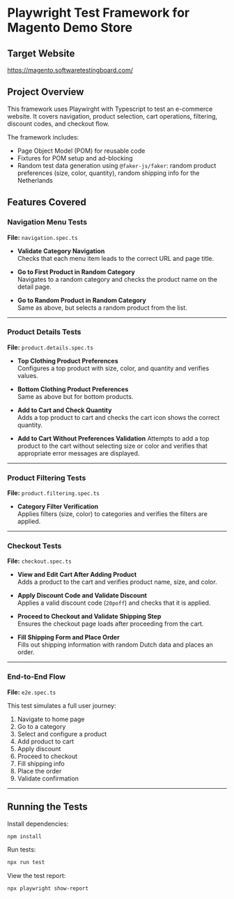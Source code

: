 # Playwright Test Framework for Magento Demo Store

## Target Website

https://magento.softwaretestingboard.com/

## Project Overview

This framework uses Playwirght with Typescript to test an e-commerce website. It covers navigation, product selection, cart operations, filtering, discount codes, and checkout flow.

The framework includes:
- Page Object Model (POM) for reusable code
- Fixtures for POM setup and ad-blocking
- Random test data generation using `@faker-js/faker`: random product preferences (size, color, quantity), random shipping info for the Netherlands

## Features Covered

### Navigation Menu Tests

**File:** `navigation.spec.ts`

- **Validate Category Navigation**  
  Checks that each menu item leads to the correct URL and page title.

- **Go to First Product in Random Category**  
  Navigates to a random category and checks the product name on the detail page.

- **Go to Random Product in Random Category**  
  Same as above, but selects a random product from the list.

---
### Product Details Tests

**File:** `product.details.spec.ts`

- **Top Clothing Product Preferences**  
  Configures a top product with size, color, and quantity and verifies values.

- **Bottom Clothing Product Preferences**  
  Same as above but for bottom products.

- **Add to Cart and Check Quantity**  
  Adds a top product to cart and checks the cart icon shows the correct quantity.

- **Add to Cart Without Preferences Validation**
  Attempts to add a top product to the cart without selecting size or color and verifies that appropriate error messages are displayed.
---

### Product Filtering Tests

**File:** `product.filtering.spec.ts`

- **Category Filter Verification**  
  Applies filters (size, color) to categories and verifies the filters are applied.

---

### Checkout Tests

**File:** `checkout.spec.ts`

- **View and Edit Cart After Adding Product**  
  Adds a product to the cart and verifies product name, size, and color.

- **Apply Discount Code and Validate Discount**  
  Applies a valid discount code (`20poff`) and checks that it is applied.

- **Proceed to Checkout and Validate Shipping Step**  
  Ensures the checkout page loads after proceeding from the cart.

- **Fill Shipping Form and Place Order**  
  Fills out shipping information with random Dutch data and places an order.

---

### End-to-End Flow

**File:** `e2e.spec.ts`

This test simulates a full user journey:
1. Navigate to home page
2. Go to a category
3. Select and configure a product
4. Add product to cart
5. Apply discount
6. Proceed to checkout
7. Fill shipping info
8. Place the order
9. Validate confirmation

---

## Running the Tests

Install dependencies:

```bash
npm install
```

Run tests:
```bash
npx run test
```
View the test report:
```bash
npx playwright show-report
```
